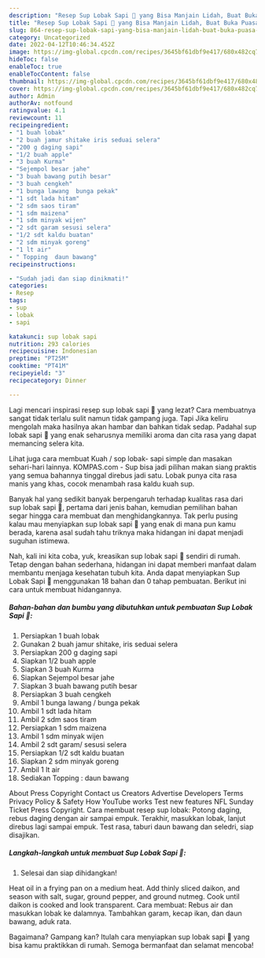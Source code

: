 ```yaml
---
description: "Resep Sup Lobak Sapi 🐄 yang Bisa Manjain Lidah, Buat Buka Puasa Menggugah Selera"
title: "Resep Sup Lobak Sapi 🐄 yang Bisa Manjain Lidah, Buat Buka Puasa Menggugah Selera"
slug: 864-resep-sup-lobak-sapi-yang-bisa-manjain-lidah-buat-buka-puasa-menggugah-selera
category: Uncategorized
date: 2022-04-12T10:46:34.452Z
image: https://img-global.cpcdn.com/recipes/3645bf61dbf9e417/680x482cq70/sup-lobak-sapi-foto-resep-utama.jpg
hideToc: false
enableToc: true
enableTocContent: false
thumbnail: https://img-global.cpcdn.com/recipes/3645bf61dbf9e417/680x482cq70/sup-lobak-sapi-foto-resep-utama.jpg
cover: https://img-global.cpcdn.com/recipes/3645bf61dbf9e417/680x482cq70/sup-lobak-sapi-foto-resep-utama.jpg
author: Admin
authorAv: notfound
ratingvalue: 4.1
reviewcount: 11
recipeingredient:
- "1 buah lobak"
- "2 buah jamur shitake iris seduai selera"
- "200 g daging sapi"
- "1/2 buah apple"
- "3 buah Kurma"
- "Sejempol besar jahe"
- "3 buah bawang putih besar"
- "3 buah cengkeh"
- "1 bunga lawang  bunga pekak"
- "1 sdt lada hitam"
- "2 sdm saos tiram"
- "1 sdm maizena"
- "1 sdm minyak wijen"
- "2 sdt garam sesusi selera"
- "1/2 sdt kaldu buatan"
- "2 sdm minyak goreng"
- "1 lt air"
- " Topping  daun bawang"
recipeinstructions:

- "Sudah jadi dan siap dinikmati!"
categories:
- Resep
tags:
- sup
- lobak
- sapi

katakunci: sup lobak sapi 
nutrition: 293 calories
recipecuisine: Indonesian
preptime: "PT25M"
cooktime: "PT41M"
recipeyield: "3"
recipecategory: Dinner

---
```



Lagi mencari inspirasi resep sup lobak sapi 🐄 yang lezat? Cara membuatnya sangat tidak terlalu sulit namun tidak gampang juga. Tapi Jika keliru mengolah maka hasilnya akan hambar dan bahkan tidak sedap. Padahal sup lobak sapi 🐄 yang enak seharusnya memiliki aroma dan cita rasa yang dapat memancing selera kita.


Lihat juga cara membuat Kuah / sop lobak- sapi simple dan masakan sehari-hari lainnya. KOMPAS.com - Sup bisa jadi pilihan makan siang praktis yang semua bahannya tinggal direbus jadi satu. Lobak punya cita rasa manis yang khas, cocok menambah rasa kaldu kuah sup.

Banyak hal yang sedikit banyak berpengaruh terhadap kualitas rasa dari sup lobak sapi 🐄, pertama dari jenis bahan, kemudian pemilihan bahan segar hingga cara membuat dan menghidangkannya. Tak perlu pusing kalau mau menyiapkan sup lobak sapi 🐄 yang enak di mana pun kamu berada, karena asal sudah tahu triknya maka hidangan ini dapat menjadi suguhan istimewa.


Nah, kali ini kita coba, yuk, kreasikan sup lobak sapi 🐄 sendiri di rumah. Tetap dengan bahan sederhana, hidangan ini dapat memberi manfaat dalam membantu menjaga kesehatan tubuh kita. Anda dapat menyiapkan Sup Lobak Sapi 🐄 menggunakan 18 bahan dan 0 tahap pembuatan. Berikut ini cara untuk membuat hidangannya.

<!--inarticleads1-->

##### Bahan-bahan dan bumbu yang dibutuhkan untuk pembuatan Sup Lobak Sapi 🐄:

1. Persiapkan 1 buah lobak
1. Gunakan 2 buah jamur shitake, iris seduai selera
1. Persiapkan 200 g daging sapi
1. Siapkan 1/2 buah apple
1. Siapkan 3 buah Kurma
1. Siapkan Sejempol besar jahe
1. Siapkan 3 buah bawang putih besar
1. Persiapkan 3 buah cengkeh
1. Ambil 1 bunga lawang / bunga pekak
1. Ambil 1 sdt lada hitam
1. Ambil 2 sdm saos tiram
1. Persiapkan 1 sdm maizena
1. Ambil 1 sdm minyak wijen
1. Ambil 2 sdt garam/ sesusi selera
1. Persiapkan 1/2 sdt kaldu buatan
1. Siapkan 2 sdm minyak goreng
1. Ambil 1 lt air
1. Sediakan  Topping : daun bawang


About Press Copyright Contact us Creators Advertise Developers Terms Privacy Policy &amp; Safety How YouTube works Test new features NFL Sunday Ticket Press Copyright. Cara membuat resep sup lobak: Potong daging, rebus daging dengan air sampai empuk. Terakhir, masukkan lobak, lanjut direbus lagi sampai empuk. Test rasa, taburi daun bawang dan seledri, siap disajikan. 

<!--inarticleads2-->

##### Langkah-langkah untuk membuat Sup Lobak Sapi 🐄:


1. Selesai dan siap dihidangkan!

Heat oil in a frying pan on a medium heat. Add thinly sliced daikon, and season with salt, sugar, ground pepper, and ground nutmeg. Cook until daikon is cooked and look transparent. Cara membuat: Rebus air dan masukkan lobak ke dalamnya. Tambahkan garam, kecap ikan, dan daun bawang, aduk rata. 

Bagaimana? Gampang kan? Itulah cara menyiapkan sup lobak sapi 🐄 yang bisa kamu praktikkan di rumah. Semoga bermanfaat dan selamat mencoba!
